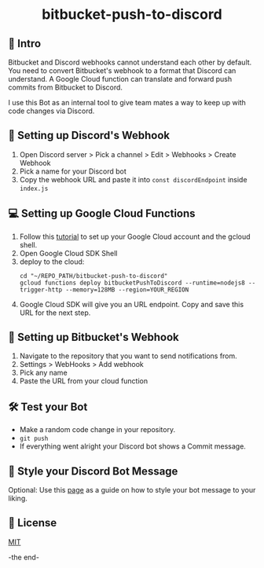 <h1 align="center">
  bitbucket-push-to-discord
</h1>

## 🎉 Intro

Bitbucket and Discord webhooks cannot understand each other by default. You need to convert Bitbucket's webhook to a format that Discord can understand. A Google Cloud function can translate and forward push commits from Bitbucket to Discord.

I use this Bot as an internal tool to give team mates a way to keep up with code changes via Discord.

## 💼 Setting up Discord's Webhook
 1. Open Discord server > Pick a channel > Edit > Webhooks > Create Webhook
 2. Pick a name for your Discord bot
 3. Copy the webhook URL and paste it into `const discordEndpoint` inside `index.js`

## ‍💻 Setting up Google Cloud Functions
 1. Follow this [tutorial](https://cloud.google.com/functions/docs/quickstart-nodejs) to set up your Google Cloud account and the gcloud shell.
 2. Open Google Cloud SDK Shell
 3. deploy to the cloud:
    ```
    cd "~/REPO_PATH/bitbucket-push-to-discord"
    gcloud functions deploy bitbucketPushToDiscord --runtime=nodejs8 --trigger-http --memory=128MB --region=YOUR_REGION
    ```
 4. Google Cloud SDK will give you an URL endpoint. Copy and save this URL for the next step.

## 💼 Setting up Bitbucket's Webhook
 1. Navigate to the repository that you want to send notifications from.
 2. Settings > WebHooks > Add webhook
 3. Pick any name
 4. Paste the URL from your cloud function

## 🛠 Test your Bot
 - Make a random code change in your repository.
 - `git push`
 - If everything went alright your Discord bot shows a Commit message.

## 🎨 Style your Discord Bot Message
Optional: Use this [page](https://birdie0.github.io/discord-webhooks-guide/structure/embeds.html) as a guide on how to style your bot message to your liking.

## 📝 License

[MIT](https://github.com/storybookjs/storybook/blob/master/LICENSE)

-the end-
